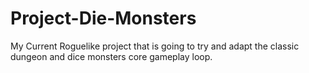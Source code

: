 # Project-Die-Monsters
My Current Roguelike project that is going to try and adapt the classic dungeon and dice monsters core gameplay loop.
